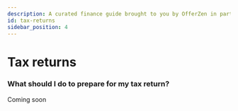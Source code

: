 ```yaml
---
description: A curated finance guide brought to you by OfferZen in partnership with Investec.
id: tax-returns
sidebar_position: 4
---
```


# Tax returns

### What should I do to prepare for my tax return?&#x20;

Coming soon